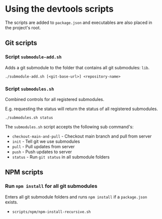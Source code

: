 # Using the devtools scripts

The scripts are added to `package.json` and executables are also placed in the project's root.


## Git scripts

### Script `submodule-add.sh`

Adds a git submodule to the folder that contains all git submodules: `lib`.

`./submodule-add.sh [<git-base-url>] <repository-name>`

### Script `submodules.sh`

Combined controls for all registered submodules.

E.g. requesting the status will return the status of all registered submodules.

`./submodules.sh status`

The `submodules.sh` script accepts the following sub command's:

- `checkout-main-and-pull` - Checkout main branch and pull from server
- `init` - Tell git we use submodules
- `pull` - Pull updates from server
- `push` - Push updates to server
- `status` - Run `git status` in all submodule folders


## NPM scripts

### Run `npm install` for all git submodules

Enters all git submodule folders and runs `npm install` if a `package.json` exists.

- `scripts/npm/npm-install-recursive.sh`
